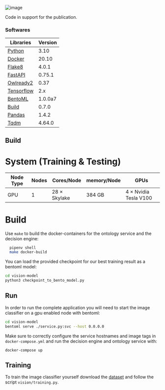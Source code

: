 ![image](https://user-images.githubusercontent.com/52251022/233434198-54d7e335-6c33-4385-89ed-03d3ff0c406e.png)

Code in support for the publication.
 
### Softwares
|Libraries|Version|  
|---|---| 
|[Python](https://www.python.org) |3.10|    
|[Docker](https://www.docker.com)|20.10| 
|[Flake8](https://flake8.pycqa.org/en/latest/index.html)|4.0.1| 
|[FastAPI](https://fastapi.tiangolo.com)|0.75.1|
|[Owlready2](https://owlready2.readthedocs.io/en/v0.37/)|0.37|
|[Tensorflow](https://www.tensorflow.org)|2.x|
|[BentoML](https://docs.bentoml.org/en/latest/)|1.0.0a7|
|[Build](https://pypa-build.readthedocs.io/en/latest/)|0.7.0|
|[Pandas](https://pandas.pydata.org)|1.4.2|
|[Tqdm](https://tqdm.github.io)|4.64.0|

## Build 
# System (Training & Testing)

|Node Type|  Nodes | Cores/Node |  memory/Node |GPUs|
|-----|---------|-------|------------|--------------|
|GPU  |1     | 28 × Skylake     | 384 GB     |4 × Nvidia Tesla V100 |

# Build 

Use `make` to build the docker-containers for the ontology service and the decision engine:

```bash
  pipenv shell
  make docker-build
```

You can load the provided checkpoint for our best training result as a bentoml model:

```bash
cd vision-model
python3 checkpoint_to_bento_model.py
```

## Run

In order to run the complete application you will need to start the image classifier 
on a gpu enabled node with bentoml:

```bash
cd vision-model
bentoml serve ./service.py:svc --host 0.0.0.0
```

Make sure to correctly configure the service hostnames and image tags in `docker-compose.yml` 
and run the decision engine and ontology service with:

```
docker-compose up
```

## Training

To train the image classifier yourself download the [dataset](https://www.kaggle.com/datasets/tahsin/cassava-leaf-disease-merged) and 
follow the script `vision/training.py`.


